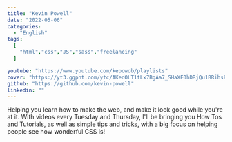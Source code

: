```yaml
---
title: "Kevin Powell"
date: "2022-05-06"
categories:
  - "English"
tags:
  [
    "html","css","JS","sass","freelancing"
  ]

youtube: "https://www.youtube.com/kepowob/playlists"
cover: "https://yt3.ggpht.com/ytc/AKedOLT1tLx7BgAa7_SHaXE0hDRjQu1BRihsEDZ3lmUUcg=s88-c-k-c0x00ffffff-no-rj"
github: "https://github.com/kevin-powell"
linkedin: ""
---
```

Helping you learn how to make the web, and make it look good while you're at it.  With videos every Tuesday and Thursday, I'll be bringing you How Tos and Tutorials, as well as simple tips and tricks, with a big focus on helping people see how wonderful CSS is!
